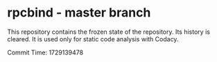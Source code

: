 # rpcbind - master branch

This repository contains the frozen state of the repository.
Its history is cleared. It is used only for static code
analysis with Codacy.

Commit Time: 1729139478